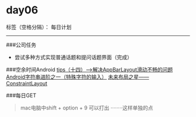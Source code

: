 # day06

标签（空格分隔）： 每日计划

---

###公司任务
* 尝试多种方式实现普通话题和提问话题界面（完成）

###空余时间Android
[tips（十四）-->解决AppBarLayout滑动不畅的问题][1]
[Android字符串进阶之一（特殊字符的输入）][2]
[未来布局之星——ConstraintLayout][3]


###每日GET
>mac电脑中shift + option + 9   可以打出 ········这样单独的点


  [1]: http://zkread.com/article/1068010.html
  [2]: http://mikewang.blog.51cto.com/3826268/862643
  [3]: http://www.jianshu.com/p/c34ce21f77b3